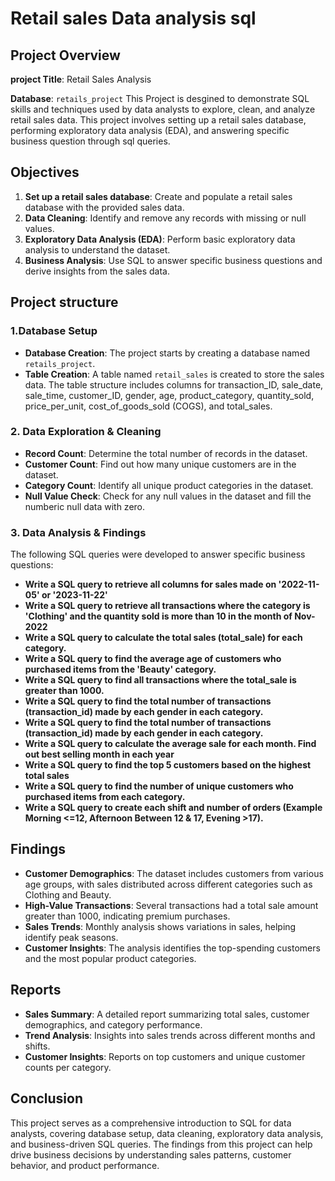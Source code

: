 # Retail sales Data analysis sql

## Project Overview

**project Title**: Retail Sales Analysis

**Database**: `retails_project`
This Project is desgined to demonstrate SQL skills and techniques used by data analysts to explore, clean, and analyze retail sales data. This project involves setting up a retail sales database, performing exploratory data analysis (EDA), and answering specific business question through sql queries.

## Objectives

1. **Set up a retail sales database**: Create and populate a retail sales database with the provided sales data.
2. **Data Cleaning**: Identify and remove any records with missing or null values.
3. **Exploratory Data Analysis (EDA)**: Perform basic exploratory data analysis to understand the dataset.
4. **Business Analysis**: Use SQL to answer specific business questions and derive insights from the sales data.

## Project structure

### 1.Database Setup

- **Database Creation**: The project starts by creating a database named `retails_project`.
- **Table Creation**: A table named `retail_sales` is created to store the sales data. The table structure includes columns for transaction_ID, sale_date, sale_time, customer_ID, gender, age, product_category, quantity_sold, price_per_unit, cost_of_goods_sold (COGS), and total_sales.


### 2. Data Exploration & Cleaning

- **Record Count**: Determine the total number of records in the dataset.
- **Customer Count**: Find out how many unique customers are in the dataset.
- **Category Count**: Identify all unique product categories in the dataset.
- **Null Value Check**: Check for any null values in the dataset and fill the numberic null data with zero.

### 3. Data Analysis & Findings

The following SQL queries were developed to answer specific business questions:

- **Write a SQL query to retrieve all columns for sales made on '2022-11-05' or '2023-11-22'**
- **Write a SQL query to retrieve all transactions where the category is 'Clothing' and the quantity sold is more than 10 in the month of Nov-2022**
- **Write a SQL query to calculate the total sales (total_sale) for each category.**
- **Write a SQL query to find the average age of customers who purchased items from the 'Beauty' category.**
- **Write a SQL query to find all transactions where the total_sale is greater than 1000.**
- **Write a SQL query to find the total number of transactions (transaction_id) made by each gender in each category.**
- **Write a SQL query to find the total number of transactions (transaction_id) made by each gender in each category.**
- **Write a SQL query to calculate the average sale for each month. Find out best selling month in each year**
- **Write a SQL query to find the top 5 customers based on the highest total sales**
- **Write a SQL query to find the number of unique customers who purchased items from each category.**
- **Write a SQL query to create each shift and number of orders (Example Morning <=12, Afternoon Between 12 & 17, Evening >17).**

## Findings

- **Customer Demographics**: The dataset includes customers from various age groups, with sales distributed across different categories such as Clothing and Beauty.
- **High-Value Transactions**: Several transactions had a total sale amount greater than 1000, indicating premium purchases.
- **Sales Trends**: Monthly analysis shows variations in sales, helping identify peak seasons.
- **Customer Insights**: The analysis identifies the top-spending customers and the most popular product categories.

## Reports

- **Sales Summary**: A detailed report summarizing total sales, customer demographics, and category performance.
- **Trend Analysis**: Insights into sales trends across different months and shifts.
- **Customer Insights**: Reports on top customers and unique customer counts per category.

## Conclusion

This project serves as a comprehensive introduction to SQL for data analysts, covering database setup, data cleaning, exploratory data analysis, and business-driven SQL queries. The findings from this project can help drive business decisions by understanding sales patterns, customer behavior, and product performance.







